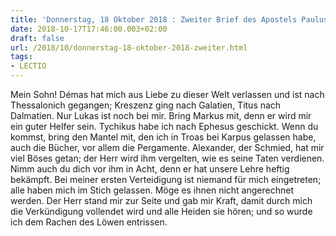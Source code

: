 ```yaml
---
title: 'Donnerstag, 18 Oktober 2018 : Zweiter Brief des Apostels Paulus an Timotheus 4,10-17ab.'
date: 2018-10-17T17:46:00.003+02:00
draft: false
url: /2018/10/donnerstag-18-oktober-2018-zweiter.html
tags: 
- LECTIO
---
```


Mein Sohn! Démas hat mich aus Liebe zu dieser Welt verlassen und ist nach Thessalonich gegangen; Kreszenz ging nach Galatien, Titus nach Dalmatien. Nur Lukas ist noch bei mir. Bring Markus mit, denn er wird mir ein guter Helfer sein. Tychikus habe ich nach Ephesus geschickt. Wenn du kommst, bring den Mantel mit, den ich in Troas bei Karpus gelassen habe, auch die Bücher, vor allem die Pergamente. Alexander, der Schmied, hat mir viel Böses getan; der Herr wird ihm vergelten, wie es seine Taten verdienen. Nimm auch du dich vor ihm in Acht, denn er hat unsere Lehre heftig bekämpft. Bei meiner ersten Verteidigung ist niemand für mich eingetreten; alle haben mich im Stich gelassen. Möge es ihnen nicht angerechnet werden. Der Herr stand mir zur Seite und gab mir Kraft, damit durch mich die Verkündigung vollendet wird und alle Heiden sie hören; und so wurde ich dem Rachen des Löwen entrissen.